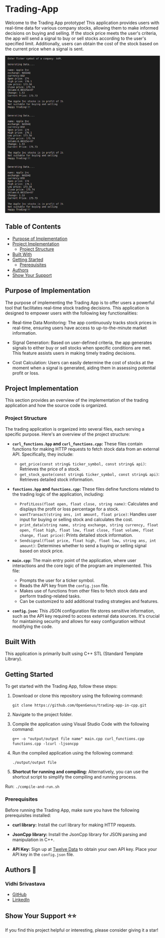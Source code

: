 # Trading-App

Welcome to the Trading App prototype! This application provides users with real-time data for various company stocks, allowing them to make informed decisions on buying and selling. If the stock price meets the user's criteria, the app will send a signal to buy or sell stocks according to the user's specified limit. Additionally, users can obtain the cost of the stock based on the current price when a signal is sent.

![Screenshot](./output.png)

## Table of Contents
- [Purpose of Implementation](#Purpose-of-Implementation)
- [Project Implementation](#Project-Implementation)
   - [Project Structure](#Project-Structure)
- [Built With](#built-with)
- [Getting Started](#getting-started)
  - [Prerequisites](#prerequisites)
- [Authors](#authors)
- [Show Your Support](#show-your-support)

## Purpose of Implementation
The purpose of implementing the Trading App is to offer users a powerful tool that facilitates real-time stock trading decisions. This application is designed to empower users with the following key functionalities:

- Real-time Data Monitoring: The app continuously tracks stock prices in real-time, ensuring users have access to up-to-the-minute market information.

- Signal Generation: Based on user-defined criteria, the app generates signals to either buy or sell stocks when specific conditions are met. This feature assists users in making timely trading decisions.

- Cost Calculation: Users can easily determine the cost of stocks at the moment when a signal is generated, aiding them in assessing potential profit or loss.


## Project Implementation

This section provides an overview of the implementation of the trading application and how the source code is organized.

### Project Structure

The trading application is organized into several files, each serving a specific purpose. Here's an overview of the project structure:

- **`curl_functions.hpp` and `curl_functions.cpp`:** These files contain functions for making HTTP requests to fetch stock data from an external API. Specifically, they include:
  - `get_price(const string& ticker_symbol, const string& api)`: Retrieves the price of a stock.
  - `get_stock_quote(const string& ticker_symbol, const string& api)`: Retrieves detailed stock information.

- **`functions.hpp` and `functions.cpp`:** These files define functions related to the trading logic of the application, including:
  - `ProfitLoss(float open, float close, string name)`: Calculates and displays the profit or loss percentage for a stock.
  - `wantTransact(string ans, int amount, float price)`: Handles user input for buying or selling stock and calculates the cost.
  - `print_data(string name, string exchange, string currency, float open, float high, float low, float close, float volume, float change, float price)`: Prints detailed stock information.
  - `Sendsignal(float price, float high, float low, string ans, int amount)`: Determines whether to send a buying or selling signal based on stock price.

- **`main.cpp`:** The main entry point of the application, where user interactions and the core logic of the program are implemented. This file:
  - Prompts the user for a ticker symbol.
  - Reads the API key from the `config.json` file.
  - Makes use of functions from other files to fetch stock data and perform trading-related tasks.
  - Can be customized to add additional trading strategies and features.

- **`config.json`:** This JSON configuration file stores sensitive information, such as the API key required to access external data sources. It's crucial for maintaining security and allows for easy configuration without modifying the code.


## Built With

This application is primarily built using C++ STL (Standard Template Library).

## Getting Started

To get started with the Trading App, follow these steps:

1. Download or clone this repository using the following command:
   ```
   git clone https://github.com/OpenGenus/trading-app-in-cpp.git
   ```

2. Navigate to the project folder.

3. Compile the application using Visual Studio Code with the following command:
   ```
   g++ -o "output/output file name" main.cpp curl_functions.cpp functions.cpp -lcurl -ljsoncpp
   ```

4. Run the compiled application using the following command:
   ```
   ./output/output file
   ```
5. **Shortcut for running and compiling:**
Alternatively, you can use the shortcut script to simplify the compiling and running process.

Run: ``` ./compile-and-run.sh  ```

### Prerequisites

Before running the Trading App, make sure you have the following prerequisites installed:

- **curl library:** Install the curl library for making HTTP requests.

- **JsonCpp library:** Install the JsonCpp library for JSON parsing and manipulation in C++.

- **API Key:** Sign up at [Twelve Data](https://twelvedata.com/stocks) to obtain your own API key. Place your API key in the `config.json` file.

## Authors 👤

### Vidhi Srivastava

- [GitHub](https://github.com/Vidhi0229)
- [LinkedIn](https://www.linkedin.com/in/vidhisrivastava01/)

## Show Your Support ⭐️⭐️

If you find this project helpful or interesting, please consider giving it a star!

